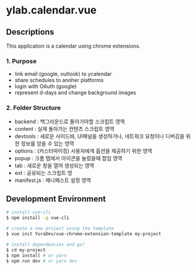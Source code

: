 # ylab.calendar.vue

## Descriptions
This application is a calendar using chrome extensions. 

### 1. Purpose 
- link email (google, outlook) to ycalendar
- share schedules to anoher platforms
- login with OAuth (google)
- represent d-days and change background images 

### 2. Folder Structure
- backend : 백그라운드로 돌아가야할 스크립트 영역
- content : 실제 돌아가는 컨텐츠 스크립트 영역
- devtools : 새로운 사이드바, UI패널을 생성하거나, 네트워크 요청이나 디버깅을 위한 정보를 얻을 수 있는 영역
- options : (커스터마이징) 사용자에게 옵션을 제공하기 위한 영역
- popup : 크롬 탭에서 아이콘을 눌렀을때 팝업 영역
- tab : 새로운 창을 열어 생성되는 영역
- ext : 공유되는 스크립트 영
- manifest.js : 메니페스트 설정 영역

## Development Environment
``` bash
# install vue-cli
$ npm install -g vue-cli

# create a new project using the template
$ vue init YuraDev/vue-chrome-extension-template my-project

# install dependencies and go!
$ cd my-project
$ npm install # or yarn
$ npm run dev # or yarn dev
```
